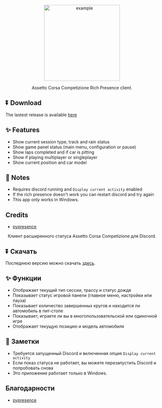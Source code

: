<p align="center">
<img src="https://github.com/https://github.com/ViksenTV/acc_rpc/blob/main/accrpc/assets/logo.png?raw=true" width="250" title="example">
</p>

<p align="center">
   Assetto Corsa Competizione Rich Presence client. 
</p>

## ⏬ Download
The lastest release is available [here](https://github.com/ViksenTV/acc_rpc/releases)

## ✨ Features
- Show current session type, track and rain status
- Show game panel status (main menu, configuration or pause)
- Show laps completed and if car is pitting
- Show if playing multiplayer or singleplayer
- Show current position and car model

## 📝 Notes
- Requires discord running and `Display current activity` enabled
- If the rich presence doesn't work you can restart discord and try again
- This app only works in Windows.

## Credits
- [pypresence](https://github.com/qwertyquerty/pypresence)



<p align="center">
   Клиент расширенного статуса Assetto Corsa Competizione для Discord.
</p>

## ⏬ Скачать
Последнюю версию можно скачать [здесь](https://github.com/ViksenTV/acc_rpc/releases).

## ✨ Функции
- Отображает текущий тип сессии, трассу и статус дождя
- Показывает статус игровой панели (главное меню, настройки или пауза)
- Показывает количество завершенных кругов и находится ли автомобиль в пит-стопе
- Показывает, играете ли вы в многопользовательской или одиночной игре
- Отображает текущую позицию и модель автомобиля

## 📝 Заметки
- Требуется запущенный Discord и включенная опция `Display current activity`
- Если показ статуса не работает, вы можете перезапустить Discord и попробовать снова
- Это приложение работает только в Windows.

## Благодарности
- [pypresence](https://github.com/qwertyquerty/pypresence)